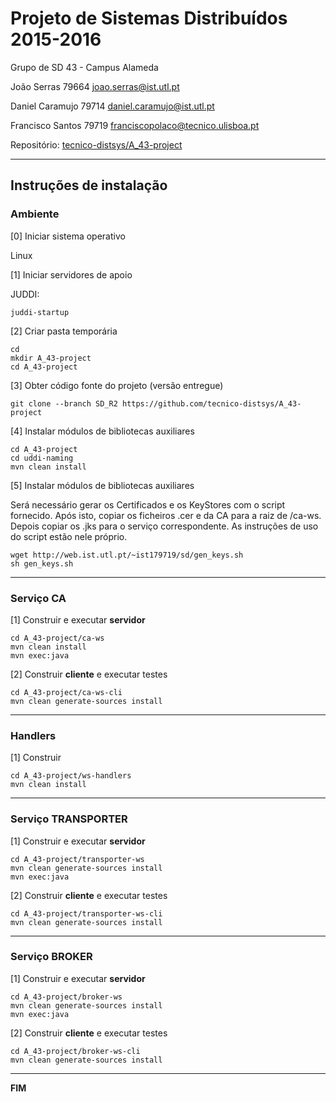 # Projeto de Sistemas Distribuídos 2015-2016 #

Grupo de SD 43 - Campus Alameda

João Serras 79664 joao.serras@ist.utl.pt

Daniel Caramujo 79714 daniel.caramujo@ist.utl.pt

Francisco Santos 79719 franciscopolaco@tecnico.ulisboa.pt


Repositório:
[tecnico-distsys/A_43-project](https://github.com/tecnico-distsys/A_43-project/)


-------------------------------------------------------------------------------

## Instruções de instalação 


### Ambiente

[0] Iniciar sistema operativo

Linux


[1] Iniciar servidores de apoio

JUDDI:
```
juddi-startup
```


[2] Criar pasta temporária

```
cd
mkdir A_43-project
cd A_43-project
```


[3] Obter código fonte do projeto (versão entregue)

```
git clone --branch SD_R2 https://github.com/tecnico-distsys/A_43-project
```


[4] Instalar módulos de bibliotecas auxiliares

```
cd A_43-project
cd uddi-naming
mvn clean install
```

[5] Instalar módulos de bibliotecas auxiliares

Será necessário gerar os Certificados e os KeyStores com o script fornecido.
Após isto, copiar os ficheiros .cer e da CA para a raiz de /ca-ws.
Depois copiar os .jks para o serviço correspondente.
As instruções de uso do script estão nele próprio.

```
wget http://web.ist.utl.pt/~ist179719/sd/gen_keys.sh
sh gen_keys.sh
```

-------------------------------------------------------------------------------

### Serviço CA

[1] Construir e executar **servidor**

```
cd A_43-project/ca-ws
mvn clean install
mvn exec:java
```

[2] Construir **cliente** e executar testes

```
cd A_43-project/ca-ws-cli
mvn clean generate-sources install
```

-------------------------------------------------------------------------------

### Handlers

[1] Construir

```
cd A_43-project/ws-handlers
mvn clean install
```


-------------------------------------------------------------------------------

### Serviço TRANSPORTER

[1] Construir e executar **servidor**

```
cd A_43-project/transporter-ws
mvn clean generate-sources install
mvn exec:java
```

[2] Construir **cliente** e executar testes

```
cd A_43-project/transporter-ws-cli
mvn clean generate-sources install
```


-------------------------------------------------------------------------------

### Serviço BROKER

[1] Construir e executar **servidor**

```
cd A_43-project/broker-ws
mvn clean generate-sources install
mvn exec:java
```


[2] Construir **cliente** e executar testes

```
cd A_43-project/broker-ws-cli
mvn clean generate-sources install
```


-------------------------------------------------------------------------------
**FIM**
